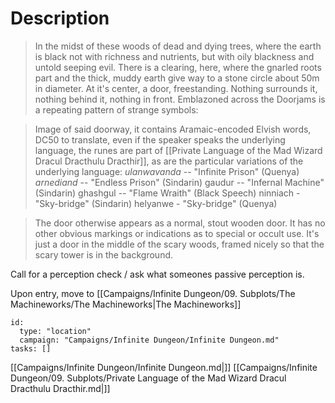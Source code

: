 # Description

> In the midst of these woods of dead and dying trees, where the earth is black not with richness and nutrients, but with oily blackness and untold seeping evil. There is a clearing, here, where the gnarled roots part and the thick, muddy earth give way to a stone circle about 50m in diameter. At it's center, a door, freestanding. Nothing surrounds it, nothing behind it, nothing in front. Emblazoned across the Doorjams is a repeating pattern of strange symbols:

> Image of said doorway, it contains Aramaic-encoded Elvish words, DC50 to translate, even if the speaker speaks the underlying language, the runes are part of [[Private Language of the Mad Wizard Dracul Dracthulu Dracthir]], as are the particular variations of the underlying language:
> _ulanwavanda_ -- "Infinite Prison" (Quenya)
> _arnediand_ -- "Endless Prison" (Sindarin)
> gaudur -- "Infernal Machine" (Sindarin)
> ghashgul -- "Flame Wraith" (Black Speech)
> ninniach -  "Sky-bridge" (Sindarin)
> helyanwe - "Sky-bridge" (Quenya)

> The door otherwise appears as a normal, stout wooden door. It has no other obvious markings or indications as to special or occult use. It's just a door in the middle of the scary woods, framed nicely so that the scary tower is in the background.

Call for a perception check / ask what someones passive perception is.

Upon entry, move to [[Campaigns/Infinite Dungeon/09. Subplots/The Machineworks/The Machineworks|The Machineworks]]



```RpgManager4
id: 
  type: "location"
  campaign: "Campaigns/Infinite Dungeon/Infinite Dungeon.md"
tasks: []
```

[[Campaigns/Infinite Dungeon/Infinite Dungeon.md|]]
[[Campaigns/Infinite Dungeon/09. Subplots/Private Language of the Mad Wizard Dracul Dracthulu Dracthir.md|]]